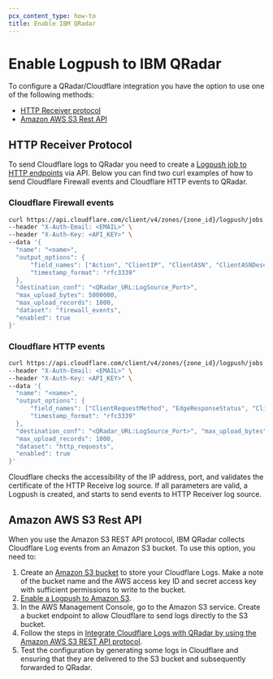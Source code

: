 ```yaml
---
pcx_content_type: how-to
title: Enable IBM QRadar
---
```


# Enable Logpush to IBM QRadar

To configure a QRadar/Cloudflare integration you have the option to use one of the following methods:

* [HTTP Receiver protocol](/logs/get-started/enable-destinations/ibm-qradar/#http-receiver-protocol)
* [Amazon AWS S3 Rest API](/logs/get-started/enable-destinations/ibm-qradar/#amazon-aws-s3-rest-api)

## HTTP Receiver Protocol
To send Cloudflare logs to QRadar you need to create a [Logpush job to HTTP endpoints](/logs/get-started/enable-destinations/http/) via API. Below you can find two curl examples of how to send Cloudflare Firewall events and Cloudflare HTTP events to QRadar.

### Cloudflare Firewall events

```bash
curl https://api.cloudflare.com/client/v4/zones/{zone_id}/logpush/jobs \
--header "X-Auth-Email: <EMAIL>" \
--header "X-Auth-Key: <API_KEY>" \
--data '{
  "name": "<name>",
  "output_options": {
      "field_names": ["Action", "ClientIP", "ClientASN", "ClientASNDescription", "ClientCountry", "ClientIPClass","ClientRefererHost", "ClientRefererPath", "ClientRefererQuery", "ClientRefererScheme", "ClientRequestHost","ClientRequestMethod", "ClientRequestPath", "ClientRequestProtocol", "ClientRequestQuery", "ClientRequestScheme","ClientRequestUserAgent", "EdgeColoCode", "EdgeResponseStatus", "Kind", "MatchIndex", "Metadata","OriginResponseStatus", "OriginatorRayID", "RayID", "RuleID", "Source", "Datetime"],
      "timestamp_format": "rfc3339"
  },
  "destination_conf": "<QRadar_URL:LogSource_Port>",
  "max_upload_bytes": 5000000,
  "max_upload_records": 1000,
  "dataset": "firewall_events",
  "enabled": true
}'
```

### Cloudflare HTTP events

```bash
curl https://api.cloudflare.com/client/v4/zones/{zone_id}/logpush/jobs \
--header "X-Auth-Email: <EMAIL>" \
--header "X-Auth-Key: <API_KEY>" \
--data '{
  "name": "<name>",
  "output_options": {
      "field_names": ["ClientRequestMethod", "EdgeResponseStatus", "ClientIP", "ClientSrcPort", "CacheCacheStatus","ClientCountry", "ClientDeviceType", "ClientIPClass", "ClientMTLSAuthCertFingerprint", "ClientMTLSAuthStatus","ClientRegionCode", "ClientRequestBytes", "ClientRequestHost", "ClientRequestPath", "ClientRequestProtocol","ClientRequestReferer", "ClientRequestScheme", "ClientRequestSource", "ClientRequestURI", "ClientRequestUserAgent","ClientSSLCipher", "ClientSSLProtocol", "ClientXRequestedWith", "EdgeEndTimestamp", "EdgeRequestHost","EdgeResponseBodyBytes", "EdgeResponseBytes", "EdgeServerIP", "EdgeStartTimestamp", "SecurityActions","SecurityRuleIDs", "SecuritySources", "OriginIP", "OriginResponseStatus", "OriginSSLProtocol", "ParentRayID", "RayID", "SecurityAction", "WAFAttackScore", "SecurityRuleID", "SecurityRuleDescription", "WAFSQLiAttackScore","WAFXSSAttackScore", "EdgeStartTimestamp"],
      "timestamp_format": "rfc3339"
  },
  "destination_conf": "<QRadar_URL:LogSource_Port>", "max_upload_bytes": 5000000,
  "max_upload_records": 1000,
  "dataset": "http_requests",
  "enabled": true
}'
```

Cloudflare checks the accessibility of the IP address, port, and validates the certificate of the HTTP Receive log source. If all parameters are valid, a Logpush is created, and starts to send events to HTTP Receiver log source.

## Amazon AWS S3 Rest API

When you use the Amazon S3 REST API protocol, IBM QRadar collects Cloudflare Log events from an Amazon S3 bucket. To use this option, you need to:

1. Create an [Amazon S3 bucket](https://docs.aws.amazon.com/AmazonS3/latest/userguide/creating-bucket.html) to store your Cloudflare Logs. Make a note of the bucket name and the AWS access key ID and secret access key with sufficient permissions to write to the bucket.
2. [Enable a Logpush to Amazon S3](/logs/get-started/enable-destinations/aws-s3/).
3. In the AWS Management Console, go to the Amazon S3 service. Create a bucket endpoint to allow Cloudflare to send logs directly to the S3 bucket.
4. Follow the steps in [Integrate Cloudflare Logs with QRadar by using the Amazon AWS S3 REST API protocol](https://www.ibm.com/docs/en/dsm?topic=configuration-cloudflare-logs).
5. Test the configuration by generating some logs in Cloudflare and ensuring that they are delivered to the S3 bucket and subsequently forwarded to QRadar.